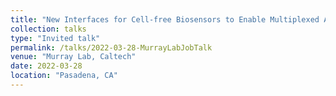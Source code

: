 ```yaml
---
title: "New Interfaces for Cell-free Biosensors to Enable Multiplexed Analyte Detection and Analyte Quantification at the Point of Care"
collection: talks
type: "Invited talk"
permalink: /talks/2022-03-28-MurrayLabJobTalk
venue: "Murray Lab, Caltech"
date: 2022-03-28
location: "Pasadena, CA"
---
```

